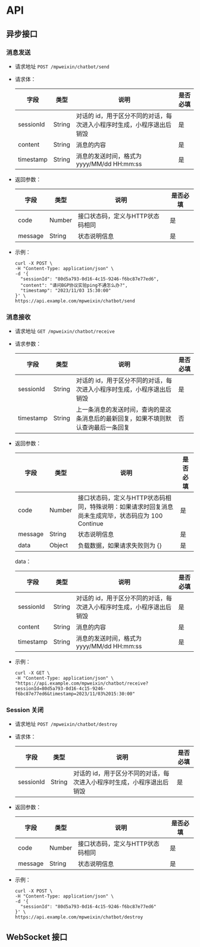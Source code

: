# API

## 异步接口

### 消息发送

- 请求地址 `POST /mpweixin/chatbot/send`

- 请求体：

  | 字段      | 类型   | 说明                                                         | 是否必填 |
  | --------- | ------ | ------------------------------------------------------------ | -------- |
  | sessionId | String | 对话的 id，用于区分不同的对话，每次进入小程序时生成，小程序退出后销毁 | 是       |
  | content   | String | 消息的内容                                                   | 是       |
  | timestamp | String | 消息的发送时间，格式为 yyyy/MM/dd HH:mm:ss                   | 是       |

- 返回参数：

  | 字段    | 类型   | 说明                             | 是否必填 |
  | ------- | ------ | -------------------------------- | -------- |
  | code    | Number | 接口状态码，定义与HTTP状态码相同 | 是       |
  | message | String | 状态说明信息                     | 是       |

- 示例：

  ```shell
  curl -X POST \
  -H "Content-Type: application/json" \
  -d '{
    "sessionId": "80d5a793-0d16-4c15-9246-f6bc87e77ed6",
    "content": "请问BGP协议实验ping不通怎么办?",
    "timestamp": "2023/11/03 15:30:00"
  }' \
  https://api.example.com/mpweixin/chatbot/send
  ```

### 消息接收

- 请求地址 `GET /mpweixin/chatbot/receive`

- 请求参数：

  | 字段      | 类型   | 说明                                                         | 是否必填 |
  | --------- | ------ | ------------------------------------------------------------ | -------- |
  | sessionId | String | 对话的 id，用于区分不同的对话，每次进入小程序时生成，小程序退出后销毁 | 是       |
  | timestamp | String | 上一条消息的发送时间，查询的是这条消息后的最新回复，如果不填则默认查询最后一条回复 | 否       |


- 返回参数：

  | 字段    | 类型   | 说明                                                         | 是否必填 |
  | ------- | ------ | ------------------------------------------------------------ | -------- |
  | code    | Number | 接口状态码，定义与HTTP状态码相同，特殊说明：如果请求时回复消息尚未生成完毕，状态码应为 100 Continue | 是       |
  | message | String | 状态说明信息                                                 | 是       |
  | data    | Object | 负载数据，如果请求失败则为 {}                                | 是       |

  data：

  | 字段      | 类型   | 说明                                                         | 是否必填 |
  | --------- | ------ | ------------------------------------------------------------ | -------- |
  | sessionId | String | 对话的 id，用于区分不同的对话，每次进入小程序时生成，小程序退出后销毁 | 是       |
  | content   | String | 消息的内容                                                   | 是       |
  | timestamp | String | 消息的发送时间，格式为 yyyy/MM/dd HH:mm:ss                   | 是       |

- 示例：

  ```shell
  curl -X GET \
  -H "Content-Type: application/json" \
  "https://api.example.com/mpweixin/chatbot/receive?sessionId=80d5a793-0d16-4c15-9246-f6bc87e77ed6&timestamp=2023/11/03%2015:30:00"
  ```

### Session 关闭

- 请求地址 `POST /mpweixin/chatbot/destroy`

- 请求体：

  | 字段      | 类型   | 说明                                                         | 是否必填 |
  | --------- | ------ | ------------------------------------------------------------ | -------- |
  | sessionId | String | 对话的 id，用于区分不同的对话，每次进入小程序时生成，小程序退出后销毁 | 是       |

- 返回参数：

  | 字段    | 类型   | 说明                             | 是否必填 |
  | ------- | ------ | -------------------------------- | -------- |
  | code    | Number | 接口状态码，定义与HTTP状态码相同 | 是       |
  | message | String | 状态说明信息                     | 是       |

- 示例：

  ```shell
  curl -X POST \
  -H "Content-Type: application/json" \
  -d '{
    "sessionId": "80d5a793-0d16-4c15-9246-f6bc87e77ed6"
  }' \
  https://api.example.com/mpweixin/chatbot/destroy
  ```

## WebSocket 接口